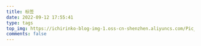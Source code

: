 ```yaml
---
title: 标签
date: 2022-09-12 17:55:41
type: tags
top_img: https://ichirinko-blog-img-1.oss-cn-shenzhen.aliyuncs.com/Pic_res/img/202209122049529.png  #自己根据你想设置的图片的位置修改
comments: false
---
```

